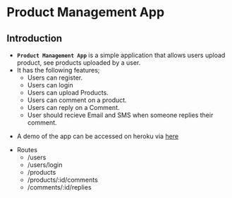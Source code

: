 # Product Management App

## Introduction

- **`Product Management App`** is a simple application that allows users upload product, see products uploaded by a user.
- It has the following features;
  - Users can register.
  - Users can login
  - Users can upload Products.
  - Users can comment on a product.
  - Users can reply on a Comment.
  - User should recieve Email and SMS when someone replies their comment.

* A demo of the app can be accessed on heroku via [here](https://blessing-product.herokuapp.com)

- Routes
  - /users
  - /users/login
  - /products
  - /products/:id/comments
  - /comments/:id/replies
